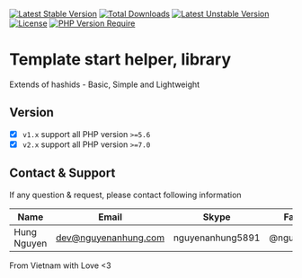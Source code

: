 [![Latest Stable Version](http://poser.pugx.org/nguyenanhung/hashids-helper/v)](https://packagist.org/packages/nguyenanhung/hashids-helper) [![Total Downloads](http://poser.pugx.org/nguyenanhung/hashids-helper/downloads)](https://packagist.org/packages/nguyenanhung/hashids-helper) [![Latest Unstable Version](http://poser.pugx.org/nguyenanhung/hashids-helper/v/unstable)](https://packagist.org/packages/nguyenanhung/hashids-helper) [![License](http://poser.pugx.org/nguyenanhung/hashids-helper/license)](https://packagist.org/packages/nguyenanhung/hashids-helper) [![PHP Version Require](http://poser.pugx.org/nguyenanhung/hashids-helper/require/php)](https://packagist.org/packages/nguyenanhung/hashids-helper)

# Template start helper, library

Extends of hashids - Basic, Simple and Lightweight

## Version

- [x] `v1.x` support all PHP version `>=5.6`
- [x] `v2.x` support all PHP version `>=7.0`

## Contact & Support

If any question & request, please contact following information

| Name        | Email                | Skype            | Facebook      |
| ----------- | -------------------- | ---------------- | ------------- |
| Hung Nguyen | dev@nguyenanhung.com | nguyenanhung5891 | @nguyenanhung |

From Vietnam with Love <3
